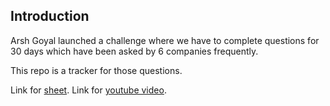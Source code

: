 ## Introduction

Arsh Goyal launched a challenge where we have to complete questions for 30 days which have been asked by 6 companies frequently.

This repo is a tracker for those questions.

Link for [sheet](). Link for [youtube video]().